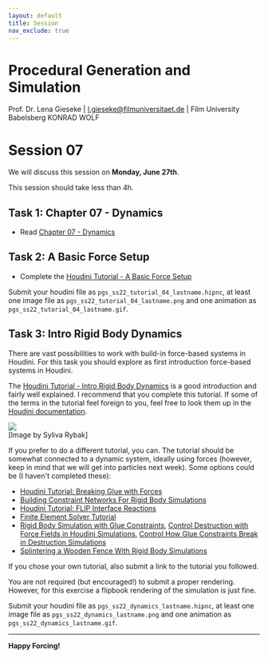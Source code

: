 ```yaml
---
layout: default
title: Session
nav_exclude: true
---
```


# Procedural Generation and Simulation

Prof. Dr. Lena Gieseke \| l.gieseke@filmuniversitaet.de \| Film University Babelsberg KONRAD WOLF

# Session 07

We will discuss this session on **Monday, June 27th**.   

This session should take less than 4h.

## Task 1: Chapter 07 - Dynamics

* Read [Chapter 07 - Dynamics](../../02_scripts/pgs_ss22_07_dynamics_script.md)

## Task 2: A Basic Force Setup

* Complete the [Houdini Tutorial - A Basic Force Setup](pgs_ss22_tutorial_04_dynamics.md)

Submit your houdini file as `pgs_ss22_tutorial_04_lastname.hipnc`, at least one image file as `pgs_ss22_tutorial_04_lastname.png` and one animation as `pgs_ss22_tutorial_04_lastname.gif`.

## Task 3: Intro Rigid Body Dynamics

There are vast possibilities to work with build-in force-based systems in Houdini. For this task you should explore as first introduction force-based systems in Houdini.  

The [Houdini Tutorial - Intro Rigid Body Dynamics](https://www.youtube.com/watch?v=I7Yxue9XAiQ) is a good introduction and fairly well explained. I recommend that you complete this tutorial. If some of the terms in the tutorial feel foreign to you, feel free to look them up in the [Houdini documentation](https://www.sidefx.com/docs/houdini/index.html). 

![](img/pgs_ss21_dynamics_rybak.gif)  
[Image by Syliva Rybak]
  
If you prefer to do a different tutorial, you can. The tutorial should be somewhat connected to a dynamic system, ideally using forces (however, keep in mind that we will get into particles next week). Some options could be (I haven't completed these):

* [Houdini Tutorial: Breaking Glue with Forces](https://diffusefx.com/2020/07/23/tutorial-breaking-glue-with-fields/)
* [Building Constraint Networks For Rigid Body Simulations](https://vimeo.com/270764227)
* [Houdini Tutorial: FLIP Interface Reactions](https://www.youtube.com/watch?v=VbpnGHacARo)
* [Finite Element Solver Tutorial](https://diffusefx.com/2020/05/05/fem-tutorial/)
* [Rigid Body Simulation with Glue Constraints](https://www.youtube.com/watch?v=pjRlqjmoEOg&t=0s), [Control Destruction with Force Fields in Houdini Simulations](https://www.youtube.com/watch?v=PH-GnpAaLhI&t=0s), [Control How Glue Constraints Break in Destruction Simulations](https://www.youtube.com/watch?v=5S7AxS7Xjq4&t=0s)
* [Splintering a Wooden Fence With Rigid Body Simulations](https://www.youtube.com/watch?v=zyDeW7EiDsg)

If you chose your own tutorial, also submit a link to the tutorial you followed.  

You are not required (but encouraged!) to submit a proper rendering. However, for this exercise a flipbook rendering of the simulation is just fine.

Submit your houdini file as `pgs_ss22_dynamics_lastname.hipnc`, at least one image file as `pgs_ss22_dynamics_lastname.png` and one animation as `pgs_ss22_dynamics_lastname.gif`.

---

**Happy Forcing!**
